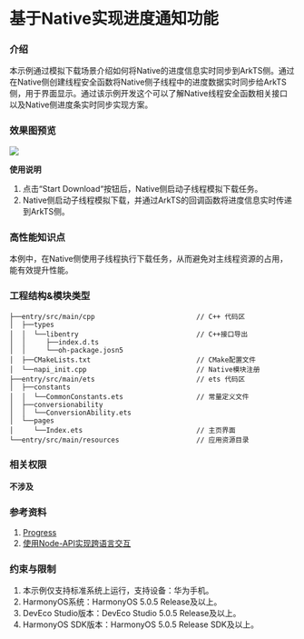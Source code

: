 # 基于Native实现进度通知功能

### 介绍

本示例通过模拟下载场景介绍如何将Native的进度信息实时同步到ArkTS侧。通过在Native侧创建线程安全函数将Native侧子线程中的进度数据实时同步给ArkTS侧，用于界面显示。通过该示例开发这个可以了解Native线程安全函数相关接口以及Native侧进度条实时同步实现方案。

### 效果图预览

![](screenshots/device/native_progress_notify.gif)

**使用说明**

1. 点击“Start Download“按钮后，Native侧启动子线程模拟下载任务。
2. Native侧启动子线程模拟下载，并通过ArkTS的回调函数将进度信息实时传递到ArkTS侧。

### 高性能知识点

本例中，在Native侧使用子线程执行下载任务，从而避免对主线程资源的占用，能有效提升性能。

### 工程结构&模块类型

```
├──entry/src/main/cpp                         // C++ 代码区
│  ├──types
│  │  └──libentry                             // C++接口导出
│  │     ├──index.d.ts                        
│  │     └──oh-package.josn5                 
│  ├──CMakeLists.txt                          // CMake配置文件
│  └──napi_init.cpp                           // Native模块注册
├──entry/src/main/ets                         // ets 代码区
│  ├──constants
│  │  └──CommonConstants.ets                  // 常量定义文件  
│  ├──conversionability
│  │  └──ConversionAbility.ets       
│  └──pages
│     └──Index.ets                            // 主页界面
└──entry/src/main/resources                   // 应用资源目录
```

### 相关权限

**不涉及**

### 参考资料

1. [Progress](https://developer.huawei.com/consumer/cn/doc/harmonyos-references/ts-basic-components-progress)
2. [使用Node-API实现跨语言交互](https://developer.huawei.com/consumer/cn/doc/harmonyos-guides/using-napi-interaction-with-cpp)

### 约束与限制

1. 本示例仅支持标准系统上运行，支持设备：华为手机。 
2. HarmonyOS系统：HarmonyOS 5.0.5 Release及以上。 
3. DevEco Studio版本：DevEco Studio 5.0.5 Release及以上。 
4. HarmonyOS SDK版本：HarmonyOS 5.0.5 Release SDK及以上。